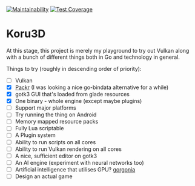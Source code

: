 [![Maintainability](https://api.codeclimate.com/v1/badges/db34287dcd1f3ad965cc/maintainability)](https://codeclimate.com/github/koru3d/koru/maintainability)
[![Test Coverage](https://api.codeclimate.com/v1/badges/db34287dcd1f3ad965cc/test_coverage)](https://codeclimate.com/github/koru3d/koru/test_coverage)

# Koru3D

At this stage, this project is merely my playground to try out Vulkan along
with a bunch of different things both in Go and technology in general.

Things to try (roughly in descending order of priority):
- [ ] Vulkan
- [x] [Packr](https://github.com/gobuffalo/packr) (I was looking a nice go-bindata alternative for a while)
- [x] gotk3 GUI that's loaded from glade resources
- [x] One binary - whole engine (except maybe plugins)
- [ ] Support major platforms
- [ ] Try running the thing on Android
- [ ] Memory mapped resource packs
- [ ] Fully Lua scriptable
- [ ] A Plugin system
- [ ] Ability to run scripts on all cores
- [ ] Ability to run Vulkan rendering on all cores
- [ ] A nice, sufficient editor on gotk3
- [ ] An AI engine (experiment with neural networks too)
- [ ] Artificial intelligence that utilises GPU? [gorgonia](https://github.com/gorgonia/gorgonia)
- [ ] Design an actual game